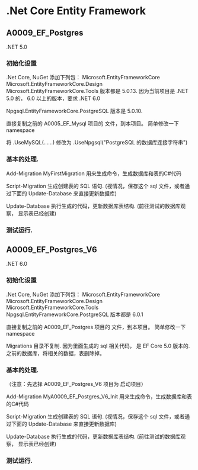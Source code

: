 # .Net Core Entity Framework 



## A0009_EF_Postgres
.NET 5.0

### 初始化设置
.Net Core, NuGet 添加下列包：
Microsoft.EntityFrameworkCore
Microsoft.EntityFrameworkCore.Design
Microsoft.EntityFrameworkCore.Tools
版本都是 5.0.13.  因为当前项目是 .NET 5.0 的， 6.0 以上的版本，要求 .NET 6.0

Npgsql.EntityFrameworkCore.PostgreSQL
版本是 5.0.10. 



直接复制之前的 A0005_EF_Mysql 项目的 文件，到本项目。
简单修改一下 namespace

将 .UseMySQL(......)
修改为 .UseNpgsql("PostgreSQL 的数据库连接字符串")



### 基本的处理.

Add-Migration MyFirstMigration
用来生成命令，生成数据库和表的C#代码


Script-Migration
生成创建表的 SQL 语句.
(视情况，保存这个 sql 文件，或者通过下面的 Update-Database 来直接更新数据库)

Update-Database
执行生成的代码，更新数据库表结构.
(前往测试的数据库观察， 显示表已经创建)


### 测试运行.










## A0009_EF_Postgres_V6
.NET 6.0

### 初始化设置
.Net Core, NuGet 添加下列包：
Microsoft.EntityFrameworkCore
Microsoft.EntityFrameworkCore.Design
Microsoft.EntityFrameworkCore.Tools
Npgsql.EntityFrameworkCore.PostgreSQL
版本都是 6.0.1


直接复制之前的 A0009_EF_Postgres 项目的 文件，到本项目。
简单修改一下 namespace


Migrations 目录不复制. 因为里面生成的 sql 相关代码， 是 EF Core 5.0 版本的.
之前的数据库，将相关的数据，表删除掉。


### 基本的处理.

（注意：先选择 A0009_EF_Postgres_V6 项目为  启动项目）

Add-Migration MyA0009_EF_Postgres_V6_Init
用来生成命令，生成数据库和表的C#代码


Script-Migration
生成创建表的 SQL 语句.
(视情况，保存这个 sql 文件，或者通过下面的 Update-Database 来直接更新数据库)

Update-Database
执行生成的代码，更新数据库表结构.
(前往测试的数据库观察， 显示表已经创建)



### 测试运行.







